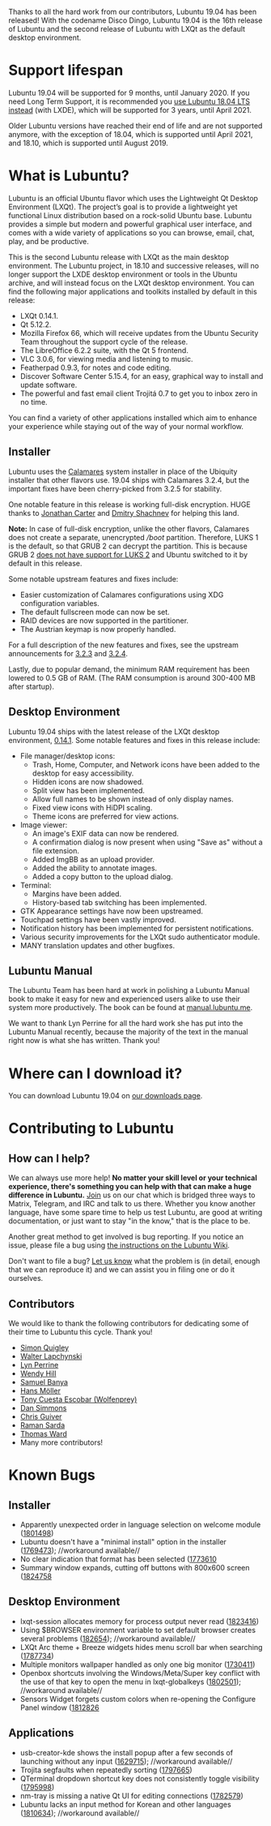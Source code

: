 Thanks to all the hard work from our contributors, Lubuntu 19.04 has been released! With the codename Disco Dingo, Lubuntu 19.04 is the 16th release of Lubuntu and the second release of Lubuntu with LXQt as the default desktop environment.

# Support lifespan

Lubuntu 19.04 will be supported for 9 months, until January 2020. If you need Long Term Support, it is recommended you [use Lubuntu 18.04 LTS instead](https://lubuntu.me/downloads/) (with LXDE), which will be supported for 3 years, until April 2021.

Older Lubuntu versions have reached their end of life and are not supported anymore, with the exception of 18.04, which is supported until April 2021, and 18.10, which is supported until August 2019.

# What is Lubuntu?

Lubuntu is an official Ubuntu flavor which uses the Lightweight Qt Desktop Environment (LXQt). The project’s goal is to provide a lightweight yet functional Linux distribution based on a rock-solid Ubuntu base. Lubuntu provides a simple but modern and powerful graphical user interface, and comes with a wide variety of applications so you can browse, email, chat, play, and be productive.

This is the second Lubuntu release with LXQt as the main desktop environment. The Lubuntu project, in 18.10 and successive releases, will no longer support the LXDE desktop environment or tools in the Ubuntu archive, and will instead focus on the LXQt desktop environment. You can find the following major applications and toolkits installed by default in this release:

 - LXQt 0.14.1.
 - Qt 5.12.2.
 - Mozilla Firefox 66, which will receive updates from the Ubuntu Security Team throughout the support cycle of the release.
 - The LibreOffice 6.2.2 suite, with the Qt 5 frontend.
 - VLC 3.0.6, for viewing media and listening to music.
 - Featherpad 0.9.3, for notes and code editing.
 - Discover Software Center 5.15.4, for an easy, graphical way to install and update software.
 - The powerful and fast email client Trojitá 0.7 to get you to inbox zero in no time.

You can find a variety of other applications installed which aim to enhance your experience while staying out of the way of your normal workflow.

## Installer

Lubuntu uses the [Calamares](https://calamares.io/) system installer in place of the Ubiquity installer that other flavors use. 19.04 ships with Calamares 3.2.4, but the important fixes have been cherry-picked from 3.2.5 for stability.

One notable feature in this release is working full-disk encryption. HUGE thanks to [Jonathan Carter](https://jonathancarter.org/) and [Dmitry Shachnev](https://mitya57.me) for helping this land.

**Note:** In case of full-disk encryption, unlike the other flavors, Calamares does not create a separate, unencrypted */boot* partition. Therefore, LUKS 1 is the default, so that GRUB 2 can decrypt the partition. This is because GRUB 2 [does not have support for LUKS 2](https://savannah.gnu.org/bugs/?55093) and Ubuntu switched to it by default in this release.

Some notable upstream features and fixes include:

  - Easier customization of Calamares configurations using XDG configuration variables.
  - The default fullscreen mode can now be set.
  - RAID devices are now supported in the partitioner.
  - The Austrian keymap is now properly handled.

For a full description of the new features and fixes, see the upstream announcements for [3.2.3](https://calamares.io/calamares-3.2.3-is-out/) and [3.2.4](https://calamares.io/calamares-3.2.4-is-out/).

Lastly, due to popular demand, the minimum RAM requirement has been lowered to 0.5 GB of RAM. (The RAM consumption is around 300-400 MB after startup).

## Desktop Environment

Lubuntu 19.04 ships with the latest release of the LXQt desktop environment, [0.14.1](https://lxqt.org/release/2019/02/26/lxqt-0141/). Some notable features and fixes in this release include:

  - File manager/desktop icons:
    - Trash, Home, Computer, and Network icons have been added to the desktop for easy accessibility.
    - Hidden icons are now shadowed.
    - Split view has been implemented.
    - Allow full names to be shown instead of only display names.
    - Fixed view icons with HiDPI scaling.
    - Theme icons are preferred for view actions.
  - Image viewer:
    - An image's EXIF data can now be rendered.
    - A confirmation dialog is now present when using "Save as" without a file extension.
    - Added ImgBB as an upload provider.
    - Added the ability to annotate images.
    - Added a copy button to the upload dialog.
  - Terminal:
    - Margins have been added.
    - History-based tab switching has been implemented.
  - GTK Appearance settings have now been upstreamed.
  - Touchpad settings have been vastly improved.
  - Notification history has been implemented for persistent notifications.
  - Various security improvements for the LXQt sudo authenticator module.
  - MANY translation updates and other bugfixes.

## Lubuntu Manual

The Lubuntu Team has been hard at work in polishing a Lubuntu Manual book to make it easy for new and experienced users alike to use their system more productively. The book can be found at [manual.lubuntu.me](https://manual.lubuntu.me/).

We want to thank Lyn Perrine for all the hard work she has put into the Lubuntu Manual recently, because the majority of the text in the manual right now is what she has written. Thank you!

# Where can I download it?

You can download Lubuntu 19.04 on [our downloads page](https://lubuntu.me/downloads).

# Contributing to Lubuntu

## How can I help?

We can always use more help! **No matter your skill level or your technical experience, there's something you can help with that can make a huge difference in Lubuntu.** [Join](https://lubuntu.me/links/) us on our chat which is bridged three ways to Matrix, Telegram, and IRC and talk to us there. Whether you know another language, have some spare time to help us test Lubuntu, are good at writing documentation, or just want to stay "in the know," that is the place to be.

Another great method to get involved is bug reporting. If you notice an issue, please file a bug using [the instructions on the Lubuntu Wiki](https://phab.lubuntu.me/w/bugs/).

Don't want to file a bug? [Let us know](https://lubuntu.me/links/) what the problem is (in detail, enough that we can reproduce it) and we can assist you in filing one or do it ourselves.

## Contributors

We would like to thank the following contributors for dedicating some of their time to Lubuntu this cycle. Thank you!

 - [Simon Quigley](https://twitter.com/tsimonquigley2)
 - [Walter Lapchynski](https://polka.bike)
 - [Lyn Perrine](https://phab.lubuntu.me/p/lynorian/)
 - [Wendy Hill](https://www.wendyhillphoto.com/)
 - [Samuel Banya](http://www.musimatic.net/)
 - [Hans Möller](https://twitter.com/hpmoller)
 - [Tony Cuesta Escobar (Wolfenprey)](https://twitter.com/Wolfen48K)
 - [Dan Simmons](https://mastodon.technology/@kc2bez)
 - [Chris Guiver](https://launchpad.net/~guiverc)
 - [Raman Sarda](https://theloudspeaker.home.blog/)
 - [Thomas Ward](https://launchpad.net/~teward)
 - Many more contributors!


Known Bugs
==========

Installer
---------

 * Apparently unexpected order in language selection on welcome module ([1801498](https://bugs.launchpad.net/calamares/+bug/1801498))
 * Lubuntu doesn't have a "minimal install" option in the installer ([1769473](https://bugs.launchpad.net/ubuntu/+source/calamares-settings-ubuntu/+bug/1769473)); //workaround available//
 * No clear indication that format has been selected ([1773610](https://bugs.launchpad.net/calamares/+bug/1773610)
 * Summary window expands, cutting off buttons with 800x600 screen ([1824758](https://bugs.launchpad.net/calamares/+bug/1824758)

Desktop Environment
-------------------

 * lxqt-session allocates memory for process output never read ([1823416](https://bugs.launchpad.net/ubuntu/+source/lxqt-session/+bug/1823416))
 * Using $BROWSER environment variable to set default browser creates several problems ([182654](https://bugs.launchpad.net/ubuntu/+source/lxqt-session/+bug/1824654)); //workaround available//
 * LXQt Arc theme + Breeze widgets hides menu scroll bar when searching ([1787734](https://bugs.launchpad.net/ubuntu/+source/lubuntu-artwork/+bug/1787734))
 * Multiple monitors wallpaper handled as only one big monitor ([1730411](https://bugs.launchpad.net/lxqt/+bug/1730411))
 * Openbox shortcuts involving the Windows/Meta/Super key conflict with the use of that key to open the menu in lxqt-globalkeys ([1802501](https://bugs.launchpad.net/ubuntu/+source/lubuntu-default-settings/+bug/1802501)); //workaround available//
 * Sensors Widget forgets custom colors when re-opening the Configure Panel window ([1812826](https://bugs.launchpad.net/lxqt/+bug/1812826)

Applications
------------

 * usb-creator-kde shows the install popup after a few seconds of launching without any input ([1629715](https://bugs.launchpad.net/ubuntu/+source/usb-creator/+bug/1629715)); //workaround available//
 * Trojita segfaults when repeatedly sorting ([1797665](https://bugs.launchpad.net/ubuntu/+source/trojita/+bug/1797665))
 * QTerminal dropdown shortcut key does not consistently toggle visibility ([1795998](https://bugs.launchpad.net/ubuntu/+source/qterminal/+bug/1795998))
 * nm-tray is missing a native Qt UI for editing connections ([1782579](https://bugs.launchpad.net/nm-tray/+bug/1782579))
 * Lubuntu lacks an input method for Korean and other languages ([1810634](https://bugs.launchpad.net/ubuntu/+source/lubuntu-meta/+bug/1810634)); //workaround available//
